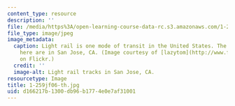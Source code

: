 ```yaml
---
content_type: resource
description: ''
file: /media/https%3A/open-learning-course-data-rc.s3.amazonaws.com/1-259j-transit-management-fall-2006/d166217b1300db96b1774e0e7af31001_1-259jf06-th.jpg
file_type: image/jpeg
image_metadata:
  caption: Light rail is one mode of transit in the United States. The tracks pictured
    here are in San Jose, CA. (Image courtesy of [lazytom](http://www.flickr.com/photos/lazytom/)
    on Flickr.)
  credit: ''
  image-alt: Light rail tracks in San Jose, CA.
resourcetype: Image
title: 1-259jf06-th.jpg
uid: d166217b-1300-db96-b177-4e0e7af31001
---
```

